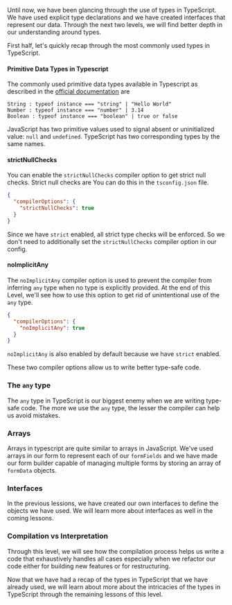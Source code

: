 Until now, we have been glancing through the use of types in TypeScript. We have used explicit type declarations and we have created interfaces that represent our data. Through the next two levels, we will find better depth in our understanding around types. 

First half, let's quickly recap through the most commonly used types in TypeScript.  

#### Primitive Data Types in Typescript
The commonly used primitive data types available in Typescript as described in the [official documentation](https://www.typescriptlang.org/docs/handbook/2/everyday-types.html#the-primitives-string-number-and-boolean) are 

    String : typeof instance === "string" | "Hello World"
    Number : typeof instance === "number" | 3.14
    Boolean : typeof instance === "boolean" | true or false

JavaScript has two primitive values used to signal absent or uninitialized value: `null` and `undefined`. TypeScript has two corresponding types by the same names. 

#### strictNullChecks
You can enable the `strictNullChecks` compiler option to get strict null checks. Strict null checks are
You can do this in the `tsconfig.json` file.

```json
{
  "compilerOptions": {
    "strictNullChecks": true
  }
}
```

Since we have `strict` enabled, all strict type checks will be enforced. So we don't need to additionally set the `strictNullChecks` compiler option in our config.

#### noImplicitAny
The `noImplicitAny` compiler option is used to prevent the compiler from inferring `any` type when no type is explicitly provided. At the end of this Level, we'll see how to use this option to get rid of unintentional use of the `any` type.

```json
{
  "compilerOptions": {
    "noImplicitAny": true
  }
}
```

`noImplicitAny` is also enabled by default because we have `strict` enabled.

These two compiler options allow us to write better type-safe code.


### The `any` type

The `any` type in TypeScript is our biggest enemy when we are writing type-safe code. The more we use the `any` type, the lesser the compiler can help us avoid mistakes.

### Arrays

Arrays in typescript are quite similar to arrays in JavaScript. We've used arrays in our form to represent each of our `formFields` and we have made our form builder capable of managing multiple forms by storing an array of `formData` objects.

### Interfaces

In the previous lessions, we have created our own interfaces to define the objects we have used. We will learn more about interfaces as well in the coming lessons. 

### Compilation vs Interpretation

Through this level, we will see how the compilation process helps us write a code that exhaustively handles all cases especially when we refactor our code either for building new features or for restructuring. 


Now that we have had a recap of the types in TypeScript that we have already used, we will learn about more about the intricacies of the types in TypeScript through the remaining lessons of this level.